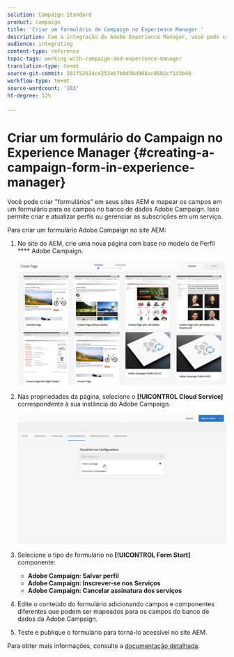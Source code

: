 ```yaml
---
solution: Campaign Standard
product: campaign
title: 'Criar um formulário do Campaign no Experience Manager '
description: Com a integração do Adobe Experience Manager, você pode criar formulários diretamente no AEM para criar e atualizar perfis ou gerenciar subscrição.
audience: integrating
content-type: reference
topic-tags: working-with-campaign-and-experience-manager
translation-type: tm+mt
source-git-commit: 501f52624ce253eb7b0d36d908ac8502cf1d3b48
workflow-type: tm+mt
source-wordcount: '183'
ht-degree: 12%

---
```



# Criar um formulário do Campaign no Experience Manager {#creating-a-campaign-form-in-experience-manager}

Você pode criar &quot;formulários&quot; em seus sites AEM e mapear os campos em um formulário para os campos no banco de dados Adobe Campaign. Isso permite criar e atualizar perfis ou gerenciar as subscrições em um serviço.

Para criar um formulário Adobe Campaign no site AEM:

1. No site do AEM, crie uma nova página com base no modelo de Perfil **** Adobe Campaign.

   ![](assets/aem_content_forms.png)

1. Nas propriedades da página, selecione o **[!UICONTROL Cloud Service]** correspondente à sua instância do Adobe Campaign.

   ![](assets/aem_content_forms_2.png)

1. Selecione o tipo de formulário no **[!UICONTROL Form Start]** componente:

   * **Adobe Campaign: Salvar perfil**
   * **Adobe Campaign: Inscrever-se nos Serviços**
   * **Adobe Campaign: Cancelar assinatura dos serviços**

1. Edite o conteúdo do formulário adicionando campos e componentes diferentes que podem ser mapeados para os campos do banco de dados da Adobe Campaign.
1. Teste e publique o formulário para torná-lo acessível no site AEM.

Para obter mais informações, consulte a [documentação detalhada](https://docs.adobe.com/content/help/en/experience-manager-65/authoring/aem-adobe-campaign/adobe-campaign-forms.html).
